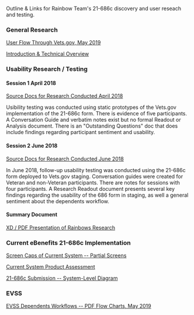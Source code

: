 Outline & Links for Rainbow Team's 21-686c discovery and user reseach and testing.

### General Research
[User Flow Through Vets.gov, May 2019](https://github.com/department-of-veterans-affairs/vets.gov-team/blob/master/Products/Disability/Declare%20Dependent%20686/Discovery/Meetings/Research/Current%20user%20flow%20through%20Vets.gov.md)

[Introduction & Technical Overview](https://github.com/department-of-veterans-affairs/vets.gov-team/blob/master/Products/Disability/Declare%20Dependent%20686/Discovery/Meetings/686%20Kickoff%203-16-18.md)

### Usability Research / Testing
#### Session 1 April 2018
[Source Docs for Research Conducted April 2018](https://github.com/department-of-veterans-affairs/vets.gov-team/tree/master/Products/Disability/Declare%20Dependent%20686/Design/Usability%20Research%20April%202018)

Usibility testing was conducted using static prototypes of the Vets.gov implementation of the 21-686c form. There is evidence of five participants. A Conversation Guide and verbatim notes exist but no formal Readout or Analysis document. There is an "Outstanding Questions" doc that does include findings regarding participant sentiment and usability.
#### Session 2 June 2018
[Source Docs for Research Conducted June 2018](https://github.com/department-of-veterans-affairs/vets.gov-team/tree/master/Products/Disability/Declare%20Dependent%20686/Design/Usability%20Research%20June%202018)

In June 2018, follow-up usability testing was conducted using the 21-686c form deployed to Vets.gov staging. Conversation guides were created for Veteran and non-Veteran participants. There are notes for sessions with four participants. A Research Readout document presents several key findings regarding the usability of the 686 form in staging, as well a general sentiment about the dependents workflow.

#### Summary Document
[XD / PDF Presentation of Rainbows Research](https://xd.adobe.com/view/519b9e01-ef85-4713-6eb7-a4a8b29a2117-27aa/)

### Current eBenefits 21-686c Implementation
[Screen Caps of Current System -- Partial Screens](https://github.com/department-of-veterans-affairs/vets.gov-team/tree/master/Products/Disability/Declare%20Dependent%20686/Discovery/eben-screens)

[Current System Product Assessment](https://github.com/department-of-veterans-affairs/vets.gov-team/blob/master/Products/Disability/Declare%20Dependent%20686/Discovery/basic-product-evaluation.md)

[21-686c Submission -- System-Level Diagram](https://github.com/department-of-veterans-affairs/vets.gov-team/blob/master/Products/Disability/Declare%20Dependent%20686/Discovery/686_submission_diagram.png)

### EVSS
[EVSS Dependents Workflows -- PDF Flow Charts, May 2019](https://github.com/department-of-veterans-affairs/vets.gov-team/blob/master/Products/Disability/Declare%20Dependent%20686/Discovery/686-674%20Business%20Work%20Flows/674_686%20To%20Be%20Process%20Flow%20Overall%20v2.pdf)
